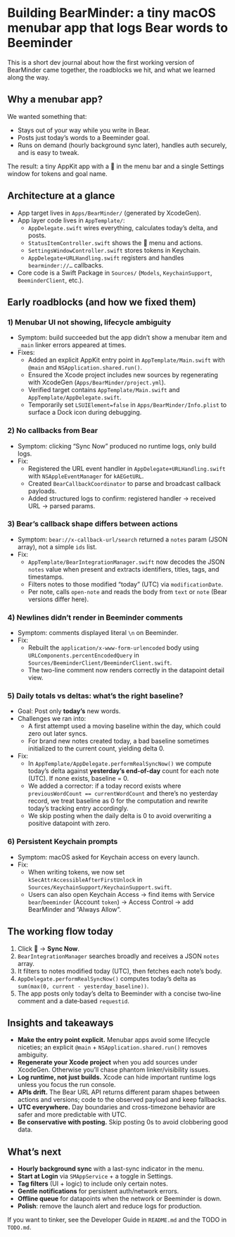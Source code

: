 # Building BearMinder: a tiny macOS menubar app that logs Bear words to Beeminder

This is a short dev journal about how the first working version of BearMinder came together, the roadblocks we hit, and what we learned along the way.

## Why a menubar app?
We wanted something that:
- Stays out of your way while you write in Bear.
- Posts just today’s words to a Beeminder goal.
- Runs on demand (hourly background sync later), handles auth securely, and is easy to tweak.

The result: a tiny AppKit app with a 🐻 in the menu bar and a single Settings window for tokens and goal name.

## Architecture at a glance
- App target lives in `Apps/BearMinder/` (generated by XcodeGen).
- App layer code lives in `AppTemplate/`:
  - `AppDelegate.swift` wires everything, calculates today’s delta, and posts.
  - `StatusItemController.swift` shows the 🐻 menu and actions.
  - `SettingsWindowController.swift` stores tokens in Keychain.
  - `AppDelegate+URLHandling.swift` registers and handles `bearminder://…` callbacks.
- Core code is a Swift Package in `Sources/` (`Models`, `KeychainSupport`, `BeeminderClient`, etc.).

## Early roadblocks (and how we fixed them)

### 1) Menubar UI not showing, lifecycle ambiguity
- Symptom: build succeeded but the app didn’t show a menubar item and `_main` linker errors appeared at times.
- Fixes:
  - Added an explicit AppKit entry point in `AppTemplate/Main.swift` with `@main` and `NSApplication.shared.run()`.
  - Ensured the Xcode project includes new sources by regenerating with XcodeGen (`Apps/BearMinder/project.yml`).
  - Verified target contains `AppTemplate/Main.swift` and `AppTemplate/AppDelegate.swift`.
  - Temporarily set `LSUIElement=false` in `Apps/BearMinder/Info.plist` to surface a Dock icon during debugging.

### 2) No callbacks from Bear
- Symptom: clicking “Sync Now” produced no runtime logs, only build logs.
- Fix:
  - Registered the URL event handler in `AppDelegate+URLHandling.swift` with `NSAppleEventManager` for `kAEGetURL`.
  - Created `BearCallbackCoordinator` to parse and broadcast callback payloads.
  - Added structured logs to confirm: registered handler → received URL → parsed params.

### 3) Bear’s callback shape differs between actions
- Symptom: `bear://x-callback-url/search` returned a `notes` param (JSON array), not a simple `ids` list.
- Fix:
  - `AppTemplate/BearIntegrationManager.swift` now decodes the JSON `notes` value when present and extracts identifiers, titles, tags, and timestamps.
  - Filters notes to those modified “today” (UTC) via `modificationDate`.
  - Per note, calls `open-note` and reads the body from `text` or `note` (Bear versions differ here).

### 4) Newlines didn’t render in Beeminder comments
- Symptom: comments displayed literal `\n` on Beeminder.
- Fix:
  - Rebuilt the `application/x-www-form-urlencoded` body using `URLComponents.percentEncodedQuery` in `Sources/BeeminderClient/BeeminderClient.swift`.
  - The two-line comment now renders correctly in the datapoint detail view.

### 5) Daily totals vs deltas: what’s the right baseline?
- Goal: Post only **today’s** new words.
- Challenges we ran into:
  - A first attempt used a moving baseline within the day, which could zero out later syncs.
  - For brand new notes created today, a bad baseline sometimes initialized to the current count, yielding delta 0.
- Fix:
  - In `AppTemplate/AppDelegate.performRealSyncNow()` we compute today’s delta against **yesterday’s end-of-day** count for each note (UTC). If none exists, baseline = 0.
  - We added a corrector: if a today record exists where `previousWordCount == currentWordCount` and there’s no yesterday record, we treat baseline as 0 for the computation and rewrite today’s tracking entry accordingly.
  - We skip posting when the daily delta is 0 to avoid overwriting a positive datapoint with zero.

### 6) Persistent Keychain prompts
- Symptom: macOS asked for Keychain access on every launch.
- Fix:
  - When writing tokens, we now set `kSecAttrAccessibleAfterFirstUnlock` in `Sources/KeychainSupport/KeychainSupport.swift`.
  - Users can also open Keychain Access → find items with Service `bear`/`beeminder` (Account `token`) → Access Control → add BearMinder and “Always Allow”.

## The working flow today
1. Click 🐻 → **Sync Now**.
2. `BearIntegrationManager` searches broadly and receives a JSON `notes` array.
3. It filters to notes modified today (UTC), then fetches each note’s body.
4. `AppDelegate.performRealSyncNow()` computes today’s delta as `sum(max(0, current - yesterday_baseline))`.
5. The app posts only today’s delta to Beeminder with a concise two‑line comment and a date‑based `requestid`.

## Insights and takeaways
- **Make the entry point explicit.** Menubar apps avoid some lifecycle niceties; an explicit `@main` + `NSApplication.shared.run()` removes ambiguity.
- **Regenerate your Xcode project** when you add sources under XcodeGen. Otherwise you’ll chase phantom linker/visibility issues.
- **Log runtime, not just builds.** Xcode can hide important runtime logs unless you focus the run console.
- **APIs drift.** The Bear URL API returns different param shapes between actions and versions; code to the observed payload and keep fallbacks.
- **UTC everywhere.** Day boundaries and cross-timezone behavior are safer and more predictable with UTC.
- **Be conservative with posting.** Skip posting 0s to avoid clobbering good data.

## What’s next
- **Hourly background sync** with a last-sync indicator in the menu.
- **Start at Login** via `SMAppService` + a toggle in Settings.
- **Tag filters** (UI + logic) to include only certain notes.
- **Gentle notifications** for persistent auth/network errors.
- **Offline queue** for datapoints when the network or Beeminder is down.
- **Polish**: remove the launch alert and reduce logs for production.

If you want to tinker, see the Developer Guide in `README.md` and the TODO in `TODO.md`.
